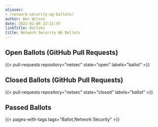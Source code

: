 ```yaml
---
aliases:
- /network-security-wg-ballots/
author: Ben Wilson
date: 2022-02-08 22:11:57
linkTitle: Ballots
title: Network Security WG Ballots
---
```


## Open Ballots (GitHub Pull Requests)

{{< pull-requests repository="netsec" state="open" labels="ballot" >}}

## Closed Ballots (GitHub Pull Requests)

{{< pull-requests repository="netsec" state="closed" labels="ballot" >}}

## Passed Ballots

{{< pages-with-tags tags="Ballot,Network Security" >}}
